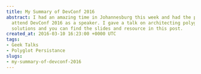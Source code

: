 ```yaml
---
title: My Summary of DevConf 2016
abstract: I had an amazing time in Johannesburg this week and had the privilege to
  attend DevConf 2016 as a speaker. I gave a talk on architecting polyglot-persistent
  solutions and you can find the slides and resource in this post.
created_at: 2016-03-10 16:23:00 +0000 UTC
tags:
- Geek Talks
- Polyglot Persistance
slugs:
- my-summary-of-devconf-2016
---
```

